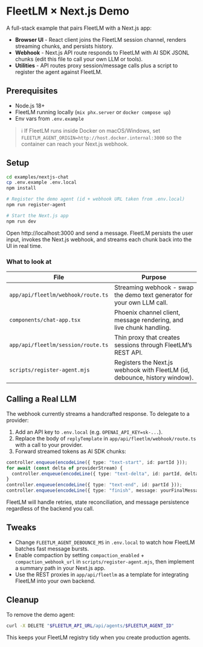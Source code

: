 # FleetLM × Next.js Demo

A full-stack example that pairs FleetLM with a Next.js app:

- **Browser UI** - React client joins the FleetLM session channel, renders streaming chunks, and persists history.
- **Webhook** - Next.js API route responds to FleetLM with AI SDK JSONL chunks (edit this file to call your own LLM or tools).
- **Utilities** - API routes proxy session/message calls plus a script to register the agent against FleetLM.

## Prerequisites

- Node.js 18+
- FleetLM running locally (`mix phx.server` or `docker compose up`)
- Env vars from `.env.example`

> ℹ️ If FleetLM runs inside Docker on macOS/Windows, set `FLEETLM_AGENT_ORIGIN=http://host.docker.internal:3000` so the container can reach your Next.js webhook.

## Setup

```bash
cd examples/nextjs-chat
cp .env.example .env.local
npm install

# Register the demo agent (id + webhook URL taken from .env.local)
npm run register-agent

# Start the Next.js app
npm run dev
```

Open http://localhost:3000 and send a message. FleetLM persists the user input, invokes the Next.js webhook, and streams each chunk back into the UI in real time.

### What to look at

| File | Purpose |
| --- | --- |
| `app/api/fleetlm/webhook/route.ts` | Streaming webhook - swap the demo text generator for your own LLM call. |
| `components/chat-app.tsx` | Phoenix channel client, message rendering, and live chunk handling. |
| `app/api/fleetlm/session/route.ts` | Thin proxy that creates sessions through FleetLM’s REST API. |
| `scripts/register-agent.mjs` | Registers the Next.js webhook with FleetLM (id, debounce, history window). |

## Calling a Real LLM

The webhook currently streams a handcrafted response. To delegate to a provider:

1. Add an API key to `.env.local` (e.g. `OPENAI_API_KEY=sk-...`).
2. Replace the body of `replyTemplate` in `app/api/fleetlm/webhook/route.ts` with a call to your provider.
3. Forward streamed tokens as AI SDK chunks:

```ts
controller.enqueue(encodeLine({ type: "text-start", id: partId }));
for await (const delta of providerStream) {
  controller.enqueue(encodeLine({ type: "text-delta", id: partId, delta }));
}
controller.enqueue(encodeLine({ type: "text-end", id: partId }));
controller.enqueue(encodeLine({ type: "finish", message: yourFinalMessage }));
```

FleetLM will handle retries, state reconciliation, and message persistence regardless of the backend you call.

## Tweaks

- Change `FLEETLM_AGENT_DEBOUNCE_MS` in `.env.local` to watch how FleetLM batches fast message bursts.
- Enable compaction by setting `compaction_enabled` + `compaction_webhook_url` in `scripts/register-agent.mjs`, then implement a summary path in your Next.js app.
- Use the REST proxies in `app/api/fleetlm` as a template for integrating FleetLM into your own backend.

## Cleanup

To remove the demo agent:

```bash
curl -X DELETE "$FLEETLM_API_URL/api/agents/$FLEETLM_AGENT_ID"
```

This keeps your FleetLM registry tidy when you create production agents.
